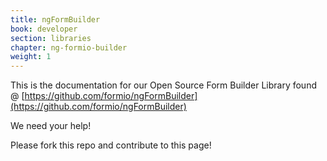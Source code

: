 ```yaml
---
title: ngFormBuilder
book: developer
section: libraries
chapter: ng-formio-builder
weight: 1
---
```

This is the documentation for our Open Source Form Builder Library found @ [https://github.com/formio/ngFormBuilder](https://github.com/formio/ngFormBuilder)

We need your help!

Please fork this repo and contribute to this page!